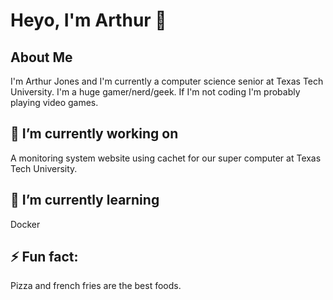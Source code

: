 # Heyo, I'm Arthur 👋
## About Me
I'm Arthur Jones and I'm currently a computer science senior at Texas Tech University. I'm a huge gamer/nerd/geek. If I'm not coding I'm probably playing video games. 

## 🔭 I’m currently working on
A monitoring system website using cachet for our super computer at Texas Tech University.

## 🌱 I’m currently learning
Docker

## ⚡ Fun fact:
Pizza and french fries are the best foods. 

<!--
**blpup/blpup** is a ✨ _special_ ✨ repository because its `README.md` (this file) appears on your GitHub profile.

Here are some ideas to get you started:

- 🔭 I’m currently working on ...
- 🌱 I’m currently learning ...
- 👯 I’m looking to collaborate on ...
- 🤔 I’m looking for help with ...
- 💬 Ask me about ...
- 📫 How to reach me: ...
- 😄 Pronouns: ...
- ⚡ Fun fact: ...
-->
